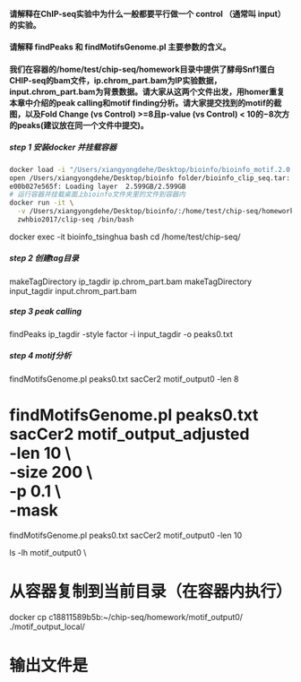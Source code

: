 #### 请解释在ChIP-seq实验中为什么一般都要平行做一个 control （通常叫 input）的实验。
#### 请解释 findPeaks 和 findMotifsGenome.pl 主要参数的含义。
#### 我们在容器的/home/test/chip-seq/homework目录中提供了酵母Snf1蛋白CHIP-seq的bam文件，ip.chrom_part.bam为IP实验数据，input.chrom\_part.bam为背景数据。请大家从这两个文件出发，用homer重复本章中介绍的peak calling和motif finding分析。请大家提交找到的motif的截图，以及Fold Change (vs Control) >=8且p-value (vs Control) < 10的−8次方的peaks(建议放在同一个文件中提交)。
##### step 1 安装docker 并挂载容器
```bash
docker load -i "/Users/xiangyongdehe/Desktop/bioinfo/bioinfo_motif.2.0.tar"
open /Users/xiangyongdehe/Desktop/bioinfo folder/bioinfo_clip_seq.tar: no such file or directory
e00b027e565f: Loading layer  2.599GB/2.599GB
# 运行容器并挂载桌面上bioinfo文件夹里的文件到容器内
docker run -it \
  -v /Users/xiangyongdehe/Desktop/bioinfo/:/home/test/chip-seq/homework \
  zwhbio2017/clip-seq /bin/bash
```
docker exec -it bioinfo_tsinghua bash
cd /home/test/chip-seq/

##### step 2 创建tag目录
makeTagDirectory ip_tagdir ip.chrom_part.bam
makeTagDirectory input_tagdir input.chrom_part.bam

##### step 3 peak calling
findPeaks ip_tagdir -style factor -i input_tagdir -o peaks0.txt

##### step 4 motif分析
findMotifsGenome.pl peaks0.txt sacCer2 motif_output0 -len 8

findMotifsGenome.pl peaks0.txt sacCer2 motif_output_adjusted \
  -len 10 \        
  -size 200 \       
  -p 0.1 \          
  -mask    
  ==============
 findMotifsGenome.pl peaks0.txt sacCer2 motif_output0 -len 10

  ls -lh motif_output0 \

# 从容器复制到当前目录（在容器内执行）
docker cp c18811589b5b:~/chip-seq/homework/motif_output0/ ./motif_output_local/

# 输出文件是

